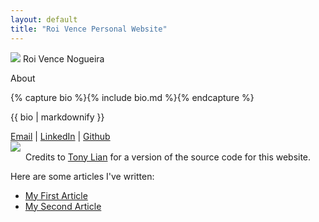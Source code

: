 ```yaml
---
layout: default
title: "Roi Vence Personal Website"
---
```


<main role="main" class="container-sm" style="max-width: 1080px">
    <div class="row">
        <div class="col">
            <p class="h1 mt-5 page-title">
                <img class="profile-img-small d-md-none" src="{{ '/assets/profile.jpg' | relative_url }}" />
                <span style="clear: right">Roi Vence Nogueira</span>
            </p>
            <p class="h4 section-title" style="clear: right">About</p>
            {% capture bio %}{% include bio.md %}{% endcapture %}
            <p>{{ bio | markdownify }}</p>
            <a href="mailto:roi.vence@gmail.com">Email</a>    |    <a href="https://www.linkedin.com/in/roivence">LinkedIn</a>    |    <a href="https://github.com/RoidaVinci">Github</a>
        </div>
        <div class="col-auto d-none d-md-block">
            <img class="profile-img" src="{{ '/assets/profile.jpg' | relative_url }}" />
        </div>
    </div>
<footer class="footer">
    <div class="container-sm">
        <div class="row">
            <div class="col" style="text-align: center">
                <span class="text-muted">
                    Credits to <a href="https://github.com/TonyLianLong/websitev2">Tony Lian</a> for a version of the source code for this website. 
                </span>
            </div>
        </div>
    </div>
</footer>
    
Here are some articles I've written:

- [My First Article](articles/thesisnn.md)
- [My Second Article](articles/idis.md)
</main>
